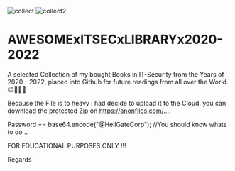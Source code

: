 ![collect](https://user-images.githubusercontent.com/83019866/169065579-4a9748e0-d3aa-450e-adba-248c4b723e0b.jpeg)
![collect2](https://user-images.githubusercontent.com/83019866/169065597-b7eceabe-9b44-49b2-83ad-30c63708fa5a.jpeg)

# AWESOMExITSECxLIBRARYx2020-2022
A selected Collection of my bought Books in IT-Security from the Years of 2020 - 2022, placed into Github for future readings from all over the World. 😉👨🏼‍🎓 

Because the File is to heavy i had decide to upload it to the Cloud, you can download the protected Zip on https://anonfiles.com/....

Password == base64.encode("@HellGateCorp");  //You should know whats to do ..

FOR EDUCATIONAL PURPOSES ONLY !!!

Regards

